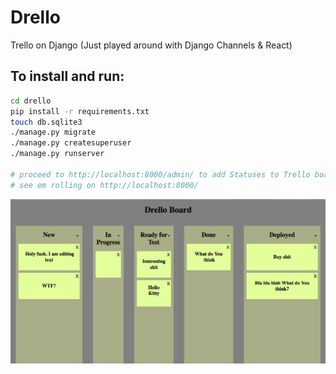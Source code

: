 # Drello
Trello on Django
(Just played around with Django Channels & React)

## To install and run:
```bash
cd drello
pip install -r requirements.txt
touch db.sqlite3
./manage.py migrate
./manage.py createsuperuser
./manage.py runserver

# proceed to http://localhost:8000/admin/ to add Statuses to Trello board
# see em rolling on http://localhost:8000/
```
![Drello](https://raw.githubusercontent.com/yanlobkarev/drello/master/static/images/screenshot.png)
